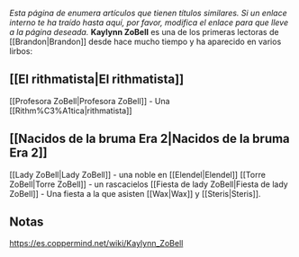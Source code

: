 *Esta página de  enumera artículos que tienen títulos similares.  Si un enlace interno te ha traído hasta aquí, por favor, modifica el enlace para que lleve a la página deseada.*
**Kaylynn ZoBell** es una de los primeras lectoras de [[Brandon\|Brandon]] desde hace mucho tiempo y ha aparecido en varios lirbos:

## [[El rithmatista\|El rithmatista]]
[[Profesora ZoBell\|Profesora ZoBell]] - Una [[Rithm%C3%A1tica\|rithmatista]]
## [[Nacidos de la bruma Era 2\|Nacidos de la bruma Era 2]]
[[Lady ZoBell\|Lady ZoBell]] - una noble en [[Elendel\|Elendel]]
[[Torre ZoBell\|Torre ZoBell]] - un rascacielos
[[Fiesta de lady ZoBell\|Fiesta de lady ZoBell]] - Una fiesta a la que asisten [[Wax\|Wax]] y [[Steris\|Steris]].
## Notas



https://es.coppermind.net/wiki/Kaylynn_ZoBell
